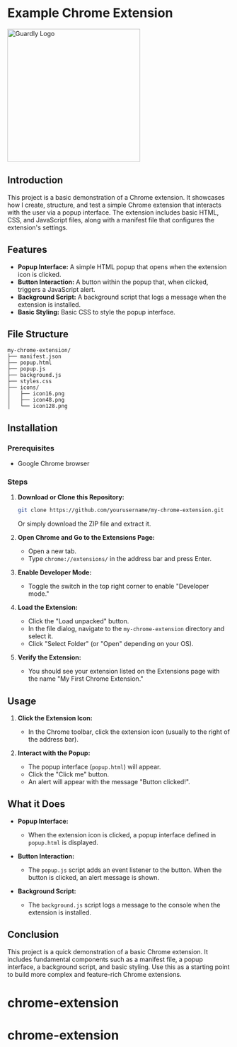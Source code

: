 # Example Chrome Extension

<img src="https://github.com/garethslinn/chrome-extension/chrome_ext.png" alt="Guardly Logo" width="300px" />

## Introduction

This project is a basic demonstration of a Chrome extension. It showcases how I create, structure, and test a simple Chrome extension that interacts with the user via a popup interface. The extension includes basic HTML, CSS, and JavaScript files, along with a manifest file that configures the extension's settings.

## Features

- **Popup Interface:** A simple HTML popup that opens when the extension icon is clicked.
- **Button Interaction:** A button within the popup that, when clicked, triggers a JavaScript alert.
- **Background Script:** A background script that logs a message when the extension is installed.
- **Basic Styling:** Basic CSS to style the popup interface.

## File Structure

```
my-chrome-extension/
├── manifest.json
├── popup.html
├── popup.js
├── background.js
├── styles.css
├── icons/
│   ├── icon16.png
│   ├── icon48.png
│   └── icon128.png
```

## Installation

### Prerequisites

- Google Chrome browser

### Steps

1. **Download or Clone this Repository:**

   ```sh
   git clone https://github.com/yourusername/my-chrome-extension.git
   ```

   Or simply download the ZIP file and extract it.

2. **Open Chrome and Go to the Extensions Page:**
    - Open a new tab.
    - Type `chrome://extensions/` in the address bar and press Enter.

3. **Enable Developer Mode:**
    - Toggle the switch in the top right corner to enable "Developer mode."

4. **Load the Extension:**
    - Click the "Load unpacked" button.
    - In the file dialog, navigate to the `my-chrome-extension` directory and select it.
    - Click "Select Folder" (or "Open" depending on your OS).

5. **Verify the Extension:**
    - You should see your extension listed on the Extensions page with the name "My First Chrome Extension."

## Usage

1. **Click the Extension Icon:**
    - In the Chrome toolbar, click the extension icon (usually to the right of the address bar).

2. **Interact with the Popup:**
    - The popup interface (`popup.html`) will appear.
    - Click the "Click me" button.
    - An alert will appear with the message "Button clicked!".

## What it Does

- **Popup Interface:**
    - When the extension icon is clicked, a popup interface defined in `popup.html` is displayed.

- **Button Interaction:**
    - The `popup.js` script adds an event listener to the button. When the button is clicked, an alert message is shown.

- **Background Script:**
    - The `background.js` script logs a message to the console when the extension is installed.

## Conclusion

This project is a quick demonstration of a basic Chrome extension. It includes fundamental components such as a manifest file, a popup interface, a background script, and basic styling. Use this as a starting point to build more complex and feature-rich Chrome extensions.
# chrome-extension
# chrome-extension
